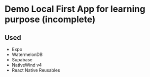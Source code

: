 # Demo Local First App for learning purpose (incomplete)

## Used

- Expo
- WatermelonDB
- Supabase
- NativeWind v4
- React Native Reusables
